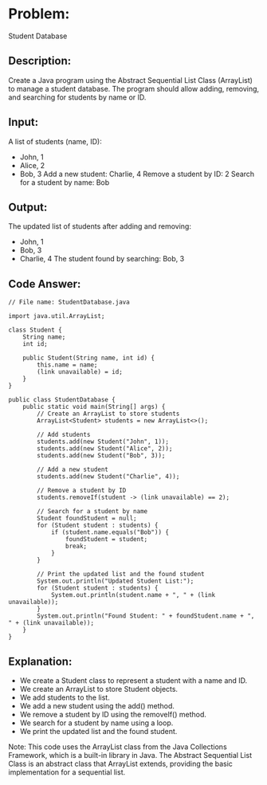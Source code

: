 # Problem: 
Student Database

## Description: 
Create a Java program using the Abstract Sequential List Class (ArrayList) to manage a student database. The program should allow adding, removing, and searching for students by name or ID.

## Input:
A list of students (name, ID):
* John, 1
* Alice, 2
* Bob, 3
Add a new student: Charlie, 4
Remove a student by ID: 2
Search for a student by name: Bob

## Output:
The updated list of students after adding and removing:
* John, 1
* Bob, 3
* Charlie, 4
The student found by searching: Bob, 3

## Code Answer:
```
// File name: StudentDatabase.java

import java.util.ArrayList;

class Student {
    String name;
    int id;

    public Student(String name, int id) {
        this.name = name;
        (link unavailable) = id;
    }
}

public class StudentDatabase {
    public static void main(String[] args) {
        // Create an ArrayList to store students
        ArrayList<Student> students = new ArrayList<>();

        // Add students
        students.add(new Student("John", 1));
        students.add(new Student("Alice", 2));
        students.add(new Student("Bob", 3));

        // Add a new student
        students.add(new Student("Charlie", 4));

        // Remove a student by ID
        students.removeIf(student -> (link unavailable) == 2);

        // Search for a student by name
        Student foundStudent = null;
        for (Student student : students) {
            if (student.name.equals("Bob")) {
                foundStudent = student;
                break;
            }
        }

        // Print the updated list and the found student
        System.out.println("Updated Student List:");
        for (Student student : students) {
            System.out.println(student.name + ", " + (link unavailable));
        }
        System.out.println("Found Student: " + foundStudent.name + ", " + (link unavailable));
    }
}
```

## Explanation:
* We create a Student class to represent a student with a name and ID.
* We create an ArrayList to store Student objects.
* We add students to the list.
* We add a new student using the add() method.
* We remove a student by ID using the removeIf() method.
* We search for a student by name using a loop.
* We print the updated list and the found student.

<p>
Note: This code uses the ArrayList class from the Java Collections Framework, which is a built-in library in Java. The Abstract Sequential List Class is an abstract class that ArrayList extends, providing the basic implementation for a sequential list.
</p>